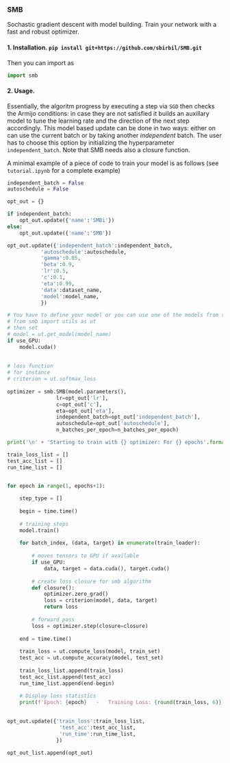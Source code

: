 ### SMB

Sochastic gradient descent with model building. Train your network with a fast and robust optimizer. 

  
 
#### 1. Installation. `pip install git+https://github.com/sbirbil/SMB.git`

Then you can import as 
```python
import smb
```

#### 2. Usage. 
Essentially, the algoritm progress by executing a step via `SGD` then checks the Armijo conditions: in case they are not satisfied it builds an auxillary model to tune the learning rate and the direction of the next step accordingly. This model based update can be done in two ways: either on can use the current batch or by taking another *independent* batch. The user has to choose this option by initializing the hyperparameter `independent_batch`. Note that SMB needs also a closure function.

A minimal example of a piece of code to train your model is as follows (see `tutorial.ipynb` for a complete example)
```python
independent_batch = False
autoschedule = False

opt_out = {}

if independent_batch:
    opt_out.update({'name':'SMBi'})
else:
    opt_out.update({'name':'SMB'})

opt_out.update({'independent_batch':independent_batch, 
           'autoschedule':autoschedule, 
           'gamma':0.05, 
           'beta':0.9, 
           'lr':0.5, 
           'c':0.1, 
           'eta':0.99, 
           'data':dataset_name, 
           'model':model_name, 
           })

# You have to define your model or you can use one of the models from smb/utils.py by importing 
# from smb import utils as ut
# then set 
# model = ut.get_model(model_name)
if use_GPU:
    model.cuda()
 
 
# loss function
# for instance 
# criterion = ut.softmax_loss
 
optimizer = smb.SMB(model.parameters(), 
                lr=opt_out['lr'], 
                c=opt_out['c'], 
                eta=opt_out['eta'], 
                independent_batch=opt_out['independent_batch'], 
                autoschedule=opt_out['autoschedule'],
                n_batches_per_epoch=n_batches_per_epoch)

print('\n' + 'Starting to train with {} optimizer: For {} epochs'.format(opt_out['name'], epochs))

train_loss_list = []
test_acc_list = []
run_time_list = []


for epoch in range(1, epochs+1):
    
    step_type = []
        
    begin = time.time()
    
    # training steps
    model.train()
    
    for batch_index, (data, target) in enumerate(train_loader):
        
        # moves tensors to GPU if available
        if use_GPU:
            data, target = data.cuda(), target.cuda() 
            
        # create loss closure for smb algorithm
        def closure():
            optimizer.zero_grad()
            loss = criterion(model, data, target)
            return loss
        
        # forward pass
        loss = optimizer.step(closure=closure)
        
    end = time.time()
        
    train_loss = ut.compute_loss(model, train_set)
    test_acc = ut.compute_accuracy(model, test_set)
        
    train_loss_list.append(train_loss)
    test_acc_list.append(test_acc)
    run_time_list.append(end-begin)
        
    # Display loss statistics
    print(f'Epoch: {epoch}   -   Training Loss: {round(train_loss, 6)}  -  Test Accuracy: {round(test_acc, 6)}  -  Time: {round(end-begin, 2)}')

    
opt_out.update({'train_loss':train_loss_list,
                 'test_acc':test_acc_list,
                 'run_time':run_time_list,
                })

opt_out_list.append(opt_out)
```

